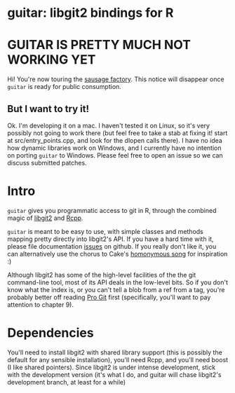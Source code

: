 # guitar: libgit2 bindings for R

# GUITAR IS PRETTY MUCH NOT WORKING YET

Hi! You're now touring the [sausage factory](http://en.wikiquote.org/wiki/John_Godfrey_Saxe). This notice will disappear
once `guitar` is ready for public consumption.

## But I want to try it!

Ok. I'm developing it on a mac. I haven't tested it on Linux, so it's
very possibly not going to work there (but feel free to take a stab at
fixing it! start at src/entry_points.cpp, and look for the dlopen calls there).
I have no idea how dynamic libraries work on Windows, and I currently
have no intention on porting `guitar` to Windows. Please feel free to
open an issue so we can discuss submitted patches.

# Intro

`guitar` gives you programmatic access to git in R, through the
combined magic of [libgit2](http://github.com/libgit2/libgit2/) and
[Rcpp](http://dirk.eddelbuettel.com/code/rcpp.html).

`guitar` is meant to be easy to use, with simple classes and methods
mapping pretty directly into libgit2's API. If you have a hard time with it,
please file documentation [issues](http://github.com/cscheid/guitar/issues) on github. If you really don't
like it, you can alternatively use the chorus to Cake's 
[homonymous song](http://www.lyricsfreak.com/c/cake/guitar_20026676.html) for
inspiration :)

Although libgit2 has some of the high-level facilities of the
the git command-line tool, most of its API deals in the low-level
bits. So if you don't know what the index is, or you can't tell a blob
from a ref from a tag, you're probably better off reading
[Pro Git](http://git-scm.com/book) first (specifically, you'll want to
pay attention to chapter 9).

# Dependencies

You'll need to install libgit2 with shared library support (this is
possibly the default for any sensible installation), you'll need Rcpp,
and you'll need boost (I like shared pointers). Since libgit2 is under
intense development, stick with the development version (it's what
I do, and guitar will chase libgit2's development branch, at least for
a while)
